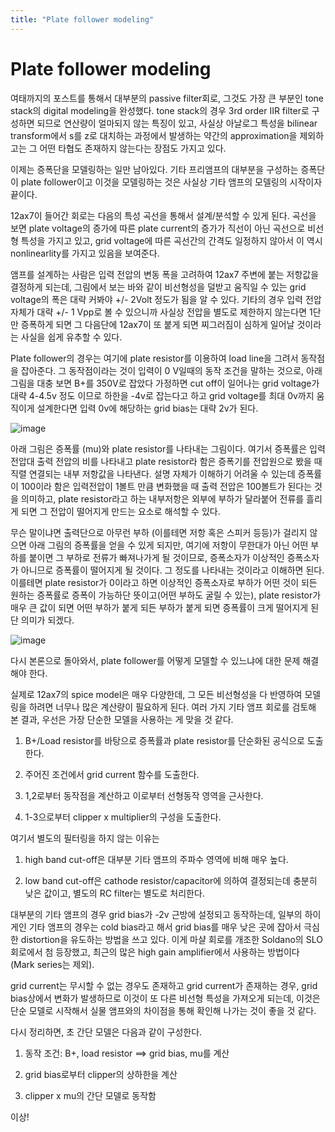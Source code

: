 ```yaml
---
title: "Plate follower modeling"
---
```

# Plate follower modeling


여태까지의 포스트를 통해서 대부분의 passive filter회로, 그것도 가장 큰 부분인 tone stack의 digital modeling을 완성했다. tone stack의 경우 3rd order IIR filter로 구성하면 되므로 연산량이 얼마되지 않는 특징이 있고, 사실상 아날로그 특성을 bilinear transform에서 s를 z로 대치하는 과정에서 발생하는 약간의 approximation을 제외하고는 그 어떤 타협도 존재하지 않는다는 장점도 가지고 있다. 




이제는 증폭단을 모델링하는 일만 남아있다. 기타 프리앰프의 대부분을 구성하는 증폭단이 plate follower이고 이것을 모델링하는 것은 사실상 기타 앰프의 모델링의 시작이자 끝이다.




12ax7이 들어간 회로는 다음의 특성 곡선을 통해서 설계/분석할 수 있게 된다. 곡선을 보면 plate voltage의 증가에 따른 plate current의 증가가 직선이 아닌 곡선으로 비선형 특성을 가지고 있고, grid voltage에 따른 곡선간의 간격도 일정하지 않아서 이 역시 nonlinearlity를 가지고 있음을 보여준다.




앰프를 설계하는 사람은 입력 전압의 변동 폭을 고려하여 12ax7 주변에 붙는 저항값을 결정하게 되는데, 그림에서 보는 바와 같이 비선형성을 덜받고 움직일 수 있는 grid voltage의 폭은 대략 커봐야 +/- 2Volt 정도가 됨을 알 수 있다. 기타의 경우 입력 전압 자체가 대략 +/- 1 Vpp로 볼 수 있으니까 사실상 전압을 별도로 제한하지 않는다면 1단만 증폭하게 되면 그 다음단에 12ax7이 또 붙게 되면 찌그러짐이 심하게 일어날 것이라는 사실을 쉽게 유추할 수 있다.




Plate follower의 경우는 여기에 plate resistor를 이용하여 load line을 그려서 동작점을 잡아준다. 그 동작점이라는 것이 입력이 0 V일때의 동작 조건을 말하는 것으로, 아래 그림을 대충 보면 B+를 350V로 잡았다 가정하면 cut off이 일어나는 grid voltage가 대략 4-4.5v 정도 이므로 하한을 -4v로 잡는다고 하고 grid voltage를 최대 0v까지 움직이게 설계한다면 입력 0v에 해당하는 grid bias는 대략 2v가 된다. 



![image](8a916c77c0a76402bf22655a065f10e3.jpg)




아래 그림은 증폭률 (mu)와 plate resistor를 나타내는 그림이다. 여기서 증폭률은 입력 전압대 출력 전압의 비를 나타내고 plate resistor라 함은 증폭기를 전압원으로 봤을 때 직렬 연결되는 내부 저항값을 나타낸다. 설명 자체가 이해하기 어려울 수 있는데 증폭률이 100이라 함은 입력전압이 1볼트 만큼 변화했을 때 출력 전압은 100볼트가 된다는 것을 의미하고, plate resistor라고 하는 내부저항은 외부에 부하가 달라붙어 전류를 흘리게 되면 그 전압이 떨어지게 만드는 요소로 해석할 수 있다. 


무슨 말이냐면 출력단으로 아무런 부하 (이를테면 저항 혹은 스피커 등등)가 걸리지 않으면 아래 그림의 증폭률을 얻을 수 있게 되지만, 여기에 저항이 무한대가 아닌 어떤 부하를 붙이면 그 부하로 전류가 빠져나가게 될 것이므로, 증폭소자가 이상적인 증폭소자가 아니므로 증폭률이 떨어지게 될 것이다. 그 정도를 나타내는 것이라고 이해하면 된다. 이를테면 plate resistor가 0이라고 하면 이상적인 증폭소자로 부하가 어떤 것이 되든 원하는 증폭률로 증폭이 가능하단 뜻이고(어떤 부하도 굴릴 수 있는), plate resistor가 매우 큰 값이 되면 어떤 부하가 붙게 되든 부하가 붙게 되면 증폭률이 크게 떨어지게 된단 의미가 되겠다.
 


![image](db1f9a122de9335556a1ec94632bccf0.jpg)






다시 본론으로 돌아와서, plate follower를 어떻게 모델할 수 있느냐에 대한 문제 해결해야 한다.




실제로 12ax7의 spice model은 매우 다양한데, 그 모든 비선형성을 다 반영하여 모델링을 하려면 너무나 많은 계산량이 필요하게 된다. 여러 가지 기타 앰프 회로를 검토해 본 결과, 우선은 가장 단순한 모델을 사용하는 게 맞을 것 같다.




1) B+/Load resistor를 바탕으로 증폭률과 plate resistor를 단순화된 공식으로 도출한다.

2) 주어진 조건에서 grid current 함수를 도출한다.

3) 1,2로부터 동작점을 계산하고 이로부터 선형동작 영역을 근사한다.

4) 1-3으로부터 clipper x multiplier의 구성을 도출한다.




여기서 별도의 필터링을 하지 않는 이유는 

1) high band cut-off은 대부분 기타 앰프의 주파수 영역에 비해 매우 높다.

2) low band cut-off은 cathode resistor/capacitor에 의하여 결정되는데 충분히 낮은 값이고, 별도의 RC filter는 별도로 처리한다.




대부분의 기타 앰프의 경우 grid bias가 -2v 근방에 설정되고 동작하는데, 일부의 하이게인 기타 앰프의 경우는 cold bias라고 해서 grid bias를 매우 낮은 곳에 잡아서 극심한 distortion을 유도하는 방법을 쓰고 있다. 이게 마샬 회로를 개조한 Soldano의 SLO회로에서 첨 등장했고, 최근의 많은 high gain amplifier에서 사용하는 방법이다 (Mark series는 제외).




grid current는 무시할 수 없는 경우도 존재하고 grid current가 존재하는 경우, grid bias상에서 변화가 발생하므로 이것이 또 다른 비선형 특성을 가져오게 되는데, 이것은 단순 모델로 시작해서 실물 앰프와의 차이점을 통해 확인해 나가는 것이 좋을 것 같다.




다시 정리하면, 초 간단 모델은 다음과 같이 구성한다.




1) 동작 조건: B+, load resistor ==> grid bias, mu를 계산

2) grid bias로부터 clipper의 상하한을 계산

3) clipper x mu의 간단 모델로 동작함




이상!





